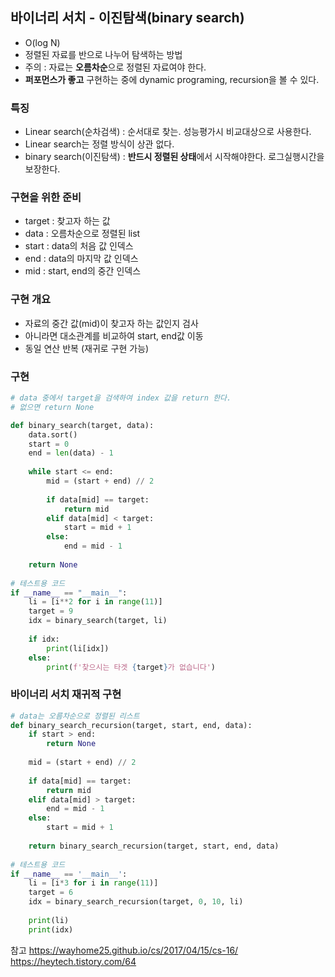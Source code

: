 ## 바이너리 서치 - 이진탐색(binary search)

* O(log N)
* 정렬된 자료를 반으로 나누어 탐색하는 방법
* 주의 : 자료는 **오름차순**으로 정렬된 자료여야 한다.
* **퍼포먼스가 좋고** 구현하는 중에 dynamic programing, recursion을 볼 수 있다.

### 특징

* Linear search(순차검색) : 순서대로 찾는. 성능평가시 비교대상으로 사용한다.
* Linear search는 정렬 방식이 상관 없다.
* binary search(이진탐색) : **반드시 정렬된 상태**에서 시작해야한다. 로그실행시간을 보장한다.

### 구현을 위한 준비

* target : 찾고자 하는 값
* data : 오름차순으로 정렬된 list
* start : data의 처음 값 인덱스
* end : data의 마지막 값 인덱스
* mid : start, end의 중간 인덱스

### 구현 개요

* 자료의 중간 값(mid)이 찾고자 하는 값인지 검사
* 아니라면 대소관계를 비교하여 start, end값 이동
* 동일 연산 반복 (재귀로 구현 가능)

### 구현

```py
# data 중에서 target을 검색하여 index 값을 return 한다.
# 없으면 return None

def binary_search(target, data):
    data.sort()
    start = 0
    end = len(data) - 1
    
    while start <= end:
        mid = (start + end) // 2
        
        if data[mid] == target:
            return mid
        elif data[mid] < target:
            start = mid + 1
        else:
            end = mid - 1
    
    return None
    
# 테스트용 코드
if __name__ == "__main__":
    li = [i**2 for i in range(11)]
    target = 9
    idx = binary_search(target, li)
    
    if idx:
        print(li[idx])
    else:
        print(f'찾으시는 타겟 {target}가 없습니다')
```

### 바이너리 서치 재귀적 구현

```py
# data는 오름차순으로 정렬된 리스트
def binary_search_recursion(target, start, end, data):
    if start > end:
        return None
      
    mid = (start + end) // 2
    
    if data[mid] == target:
        return mid
    elif data[mid] > target:
        end = mid - 1
    else:
        start = mid + 1
        
    return binary_search_recursion(target, start, end, data)
    
# 테스트용 코드
if __name__ == '__main__':
    li = [i*3 for i in range(11)]
    target = 6
    idx = binary_search_recursion(target, 0, 10, li)
    
    print(li)
    print(idx)
```


참고
https://wayhome25.github.io/cs/2017/04/15/cs-16/
https://heytech.tistory.com/64
